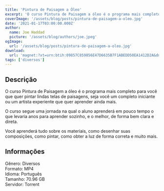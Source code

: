 ```yaml
---
title: 'Pintura de Paisagem a Óleo'
excerpt: 'O curso Pintura de Paisagem a óleo é o programa mais completo para você que quer pintar lindas telas de paisagens, seja você um completo iniciante ou um artista experiente que quer aprender ainda mais.   O curso segue uma jornada na qual o aluno aprenderá em pouco tempo o que levaria'
coverImage: '/assets/blog/posts/pintura-de-paisagem-a-oleo.jpg'
date: '2021-01-17T03:00:00.000Z'
author:
  name: Joe Haddad
  picture: '/assets/blog/authors/joe.jpeg'
ogImage:
  url: '/assets/blog/posts/pintura-de-paisagem-a-oleo.jpg'
download:
  url: 'magnet:?xt=urn:btih:09857C859856E47D6635B7F1ABEDD50EA1412D2A&dn=Pintura%20de%20Paisagem%20a%20%c3%93leo%20-%20Amauri%20Neves%20Jr&tr=udp%3a%2f%2ftracker.openbittorrent.com%3a1337%2fannounce&tr=udp%3a%2f%2ftracker.opentrackr.org%3a1337%2fannounce'
tags: ['diversos']
---
```

<h2>Descrição</h2>
<p></p><p>O curso Pintura de Paisagem a óleo é o programa mais completo para você que quer pintar lindas telas de paisagens, seja você um completo iniciante ou um artista experiente que quer aprender ainda mais. </p><p>O curso segue uma jornada na qual o aluno aprenderá em pouco tempo o que levaria anos para aprender sozinho, e o melhor, de forma bem clara e direta. </p><p>Você aprenderá tudo sobre os materiais, como desenhar suas composições, como pintar, como obter a luz de forma correta e muito mais.</p><h2>Informações</h2><p>Gênero: Diversos<br/>Formato: MP4<br/>Idioma: Português<br/>Tamanho: 70.96 GB<br/>Servidor: Torrent</p>